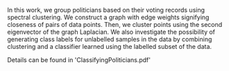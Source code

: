 In this work, we group politicians based on their voting records using spectral clustering. We construct a graph with edge weights signifying closeness of pairs of data points. Then, we
cluster points using the second eigenvector of the graph Laplacian.
We also investigate the possibility of generating class labels for unlabelled samples in the data by combining clustering and a classifier learned using the labelled subset of the data.

Details can be found in 'ClassifyingPoliticians.pdf'
